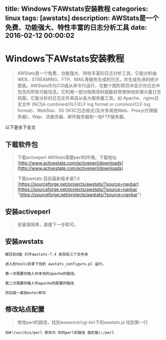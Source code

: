title: Windows下AWstats安装教程
categories: linux
tags: [awstats]
description: AWStats是一个免费、功能强大、特性丰富的日志分析工具
date: 2016-02-12 00:00:02 
---

# Windows下AWstats安装教程 #
 	
>AWStats是一个免费、功能强大、特性丰富的日志分析工具，它能分析由WEB、STREAMING、FTP、MAIL等服务生成的日志，并生成先进的统计图表。AWStats作为CGI或从命令行运行，在数个图形网页中显示你日志中包含的所有可能信息。它利用一部分档案资料就能经常很快地处理大量日志档案。它能分析的日志文件来自从各大服务器工具，如 Apache、nginx日志文件 (NCSA combined/XLF/ELF log format or common/CLF log format)、WebStar、IIS (W3C日志格式)及许多其他Web、Proxy(代理服务器)、Wap、流服务器、邮件服务器和一些FTP服务器。

<!--more-->
以下是余下全文

## 下载软件包
>下载activeperl AWStats需要perl的环境。下载地址[http://www.activestate.com/activeperl/downloads](http://www.activestate.com/activeperl/downloads)

>下载awstats 目前最新版本是7.4 [https://sourceforge.net/projects/awstats/?source=navbar](https://sourceforge.net/projects/awstats/?source=navbar "https://sourceforge.net/projects/awstats/?source=navbar")

## 安装activeperl

> 安装很简单，直接下一步即可。

## 安装awstats 

	解压到d盘 打开awstats-7.4 发现有三个文件夹
	
	进入到tools目录下找到 awstats_configure.pl 运行。
	
	第一次需要你输入你本地的apache的路径。
	
	第二次需要你输入你apache的配置的路径
	
	然后就一直按enter即可

## 修改站点配置 

>修改perl的路径，找到wwwroot/cgi-bin下的awstats.pl 找到第一行

	将#!/usr/bin/perl 修改为 你的perl的路径 我的是c:/perl